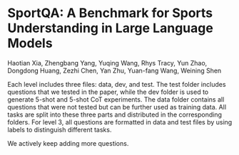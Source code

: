 # SportQA: A Benchmark for Sports Understanding in Large Language Models
Haotian Xia, Zhengbang Yang, Yuqing Wang, Rhys Tracy, Yun Zhao, Dongdong Huang, Zezhi Chen, Yan Zhu, Yuan-fang Wang, Weining Shen

Each level includes three files: data, dev, and test. The test folder includes questions that we tested in the paper, while the dev folder is used to generate 5-shot and 5-shot CoT experiments. The data folder contains all questions that were not tested but can be further used as training data. All tasks are split into these three parts and distributed in the corresponding folders. For level 3, all questions are formatted in data and test files by using labels to distinguish different tasks.

We actively keep adding more questions.
